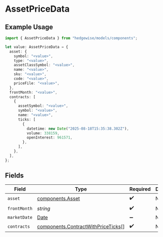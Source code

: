# AssetPriceData

## Example Usage

```typescript
import { AssetPriceData } from "hedgewise/models/components";

let value: AssetPriceData = {
  asset: {
    symbol: "<value>",
    type: "<value>",
    assetClassSymbol: "<value>",
    name: "<value>",
    sku: "<value>",
    code: "<value>",
    priceFile: "<value>",
  },
  frontMonth: "<value>",
  contracts: [
    {
      assetSymbol: "<value>",
      symbol: "<value>",
      name: "<value>",
      ticks: [
        {
          datetime: new Date("2025-08-18T15:35:38.302Z"),
          volume: 338159,
          openInterest: 961571,
        },
      ],
    },
  ],
};
```

## Fields

| Field                                                                                         | Type                                                                                          | Required                                                                                      | Description                                                                                   |
| --------------------------------------------------------------------------------------------- | --------------------------------------------------------------------------------------------- | --------------------------------------------------------------------------------------------- | --------------------------------------------------------------------------------------------- |
| `asset`                                                                                       | [components.Asset](../../models/components/asset.md)                                          | :heavy_check_mark:                                                                            | N/A                                                                                           |
| `frontMonth`                                                                                  | *string*                                                                                      | :heavy_check_mark:                                                                            | N/A                                                                                           |
| `marketDate`                                                                                  | [Date](https://developer.mozilla.org/en-US/docs/Web/JavaScript/Reference/Global_Objects/Date) | :heavy_minus_sign:                                                                            | N/A                                                                                           |
| `contracts`                                                                                   | [components.ContractWithPriceTicks](../../models/components/contractwithpriceticks.md)[]      | :heavy_check_mark:                                                                            | N/A                                                                                           |